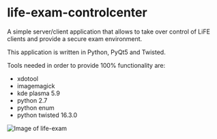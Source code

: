 # life-exam-controlcenter
A simple server/client application that allows to take over control of LiFE clients and provide a secure exam environment.

This application is written in Python, PyQt5 and Twisted.

Tools needed in order to provide 100% functionality are:
- xdotool
- imagemagick
- kde plasma 5.9
- python 2.7
- python enum
- python twisted 16.3.0


![Image of life-exam](http://life-edu.eu/images/life-exam180106.png)





